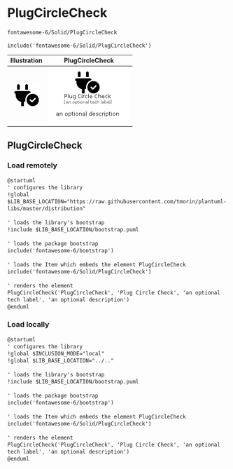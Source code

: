 # PlugCircleCheck


```text
fontawesome-6/Solid/PlugCircleCheck
```

```text
include('fontawesome-6/Solid/PlugCircleCheck')
```



| Illustration | PlugCircleCheck |
| :---: | :---: |
| ![illustration for Illustration](../../fontawesome-6/Solid/PlugCircleCheck.png) | ![illustration for PlugCircleCheck](../../fontawesome-6/Solid/PlugCircleCheck.Local.png) |




## PlugCircleCheck

### Load remotely
```plantuml
@startuml
' configures the library
!global $LIB_BASE_LOCATION="https://raw.githubusercontent.com/tmorin/plantuml-libs/master/distribution"

' loads the library's bootstrap
!include $LIB_BASE_LOCATION/bootstrap.puml

' loads the package bootstrap
include('fontawesome-6/bootstrap')

' loads the Item which embeds the element PlugCircleCheck
include('fontawesome-6/Solid/PlugCircleCheck')

' renders the element
PlugCircleCheck('PlugCircleCheck', 'Plug Circle Check', 'an optional tech label', 'an optional description')
@enduml
```

### Load locally
```plantuml
@startuml
' configures the library
!global $INCLUSION_MODE="local"
!global $LIB_BASE_LOCATION="../.."

' loads the library's bootstrap
!include $LIB_BASE_LOCATION/bootstrap.puml

' loads the package bootstrap
include('fontawesome-6/bootstrap')

' loads the Item which embeds the element PlugCircleCheck
include('fontawesome-6/Solid/PlugCircleCheck')

' renders the element
PlugCircleCheck('PlugCircleCheck', 'Plug Circle Check', 'an optional tech label', 'an optional description')
@enduml
```

